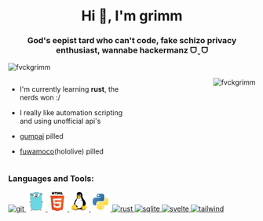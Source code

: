 <h1 align="center">Hi 👋, I'm grimm</h1>
<h3 align="center"> God's eepist tard who can't code, fake schizo privacy enthusiast, wannabe hackermanz  ᗜˬᗜ </h3>

<p align="left"> <img src="https://komarev.com/ghpvc/?username=fvckgrimm&label=Profile%20views&color=0e75b6&style=flat" alt="fvckgrimm" /> </p>
<div style="display: flex; align-items: flex-start;">
  <div style="flex: 1;">

- I'm currently learning **rust**, the nerds won :/
- I really like automation scripting and using unofficial api's
- [gumpai](https://www.twitch.tv/gumpai_) pilled
- [fuwamoco](https://www.youtube.com/@FUWAMOCOch/streams)(hololive) pilled


  </div>
  <div style="flex: 1;">
    <img align="right" src="https://github-readme-stats.vercel.app/api?username=fvckgrimm&show_icons=true&locale=en&theme=transparent" alt="fvckgrimm" />
  </div>
</div>
<!--<h3 align="left">Connect with me:</h3>
<p align="left">
</p>-->

<h3 align="left">Languages and Tools:</h3>
<p align="left">
  <a href="https://git-scm.com/" target="_blank" rel="noreferrer">
    <img src="https://www.vectorlogo.zone/logos/git-scm/git-scm-icon.svg" alt="git" width="40" height="40"/>
  </a>
  <a href="https://golang.org" target="_blank" rel="noreferrer">
    <img src="https://raw.githubusercontent.com/devicons/devicon/master/icons/go/go-original.svg" alt="go" width="40" height="40"/>
  </a>
  <a href="https://www.w3.org/html/" target="_blank" rel="noreferrer">
    <img src="https://raw.githubusercontent.com/devicons/devicon/master/icons/html5/html5-original-wordmark.svg" alt="html5" width="40" height="40"/>
  </a>
  <a href="https://www.linux.org/" target="_blank" rel="noreferrer">
    <img src="https://raw.githubusercontent.com/devicons/devicon/master/icons/linux/linux-original.svg" alt="linux" width="40" height="40"/>
  </a>
  <a href="https://www.python.org" target="_blank" rel="noreferrer">
    <img src="https://raw.githubusercontent.com/devicons/devicon/master/icons/python/python-original.svg" alt="python" width="40" height="40"/>
  </a>
  <a href="https://www.rust-lang.org" target="_blank" rel="noreferrer">
    <img src="https://rustacean.net/assets/rustacean-flat-happy.svg" alt="rust" width="40" height="40"/>
  </a>
  <a href="https://www.sqlite.org/" target="_blank" rel="noreferrer">
    <img src="https://www.vectorlogo.zone/logos/sqlite/sqlite-icon.svg" alt="sqlite" width="40" height="40"/>
  </a>
  <a href="https://svelte.dev" target="_blank" rel="noreferrer">
    <img src="https://upload.wikimedia.org/wikipedia/commons/1/1b/Svelte_Logo.svg" alt="svelte" width="40" height="40"/>
  </a>
  <a href="https://tailwindcss.com/" target="_blank" rel="noreferrer">
    <img src="https://www.vectorlogo.zone/logos/tailwindcss/tailwindcss-icon.svg" alt="tailwind" width="40" height="40"/>
  </a>
</p>

<!--[![Top Langs](https://github-readme-stats.vercel.app/api/top-langs/?username=fvckgrimm)](https://github.com/anuraghazra/github-readme-stats)-->

<!--
**fvckgrimm/fvckgrimm** is a ✨ _special_ ✨ repository because its `README.md` (this file) appears on your GitHub profile.

Here are some ideas to get you started:

- 🔭 I’m currently working on ...
- 🌱 I’m currently learning ...
- 👯 I’m looking to collaborate on ...
- 🤔 I’m looking for help with ...
- 💬 Ask me about ...
- 📫 How to reach me: ...
- 😄 Pronouns: ...
- ⚡ Fun fact: ...
-->
